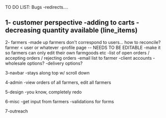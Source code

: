 
TO DO LIST:
Bugs
 -redirects.... 

1- customer perspective
 -adding to carts
 -decreasing quantity available (line_items)
 -

2- farmers 
-made up farmers don't correspond to users... how to reconcile? farmer < user or whatever 
 -profile page -- NEEDS TO BE EDITABLE
 -make it so farmers can only edit their own farmgoods etc
 -list of open orders / accepting orders / rejecting orders
 -email list to farmer 
 -client accounts 
 -wholesale options?
 -delivery options?

3-navbar
 -stays along top w/ scroll down

4-admin
 -view orders of all farmers, edit all farmers 

5-design
 -you know, completely redo 

6-misc 
 -get input from farmers 
 -validations for forms

7-outreach 



